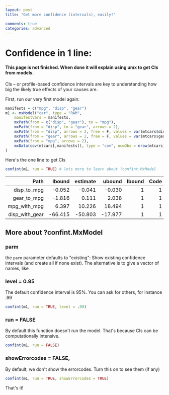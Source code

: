 ```yaml
---
layout: post
title: "Get more confidence (intervals), easily!"

comments: true
categories: advanced
---
```


# Confidence in 1 line:

#### This page is not finished. When done it will explain using umx to get CIs from models. 

CIs –&nbsp;or profile-based confidence intervals are key to understanding how big the likely true effects of your causes are.

First, run our very first model again:

```r
manifests = c("mpg", "disp", "gear")
m1 <- mxModel("car", type = "RAM",
	manifestVars = manifests,	
	mxPath(from = c("disp", "gear"), to = "mpg"),
	mxPath(from = "disp", to = "gear", arrows = 2),
	mxPath(from = "disp", arrows = 2, free = F, values = var(mtcars$disp)),
	mxPath(from = "gear", arrows = 2, free = F, values = var(mtcars$gear)),
	mxPath(from = "mpg", arrows = 2),
	mxData(cov(mtcars[,manifests]), type = "cov", numObs = nrow(mtcars))
)
```

Here's the one line to get CIs

```r
confint(m1, run = TRUE) # lots more to learn about ?confint.MxModel
```

| Path           | lbound  | estimate | ubound  | lbound | Code |
|---------------:|--------:|---------:|--------:|-------:|-----:|
| disp_to_mpg    | -0.052  | -0.041   | -0.030  | 1      | 1    |
| gear_to_mpg    | -1.816  | 0.111    | 2.038   | 1      | 1    |
| mpg_with_mpg   | 6.397   | 10.226   | 18.494  | 1      | 1    |
| disp_with_gear | -66.415 | -50.803  | -17.977 | 1      | 1    |

## More about ?confint.MxModel

### parm
the `parm` parameter defaults to "existing": Show existing confidence intervals (and create all if none exist).
The alternative is to give a vector of names, like

### level = 0.95
The default confidence interval is 95%. You can ask for others, for instance .99

```r
confint(m1, run = TRUE, level = .99) 
```

### run = FALSE
By default this function doesn't run the model. That's because CIs can be computationally intensive.

```r
confint(m1, run = FALSE) 
```

###  showErrorcodes = FALSE,

By default, we don't show the errorcodes. Turn this on to see them (if any)

```r
confint(m1, run = TRUE, showErrorcodes = TRUE) 
```

That's it!